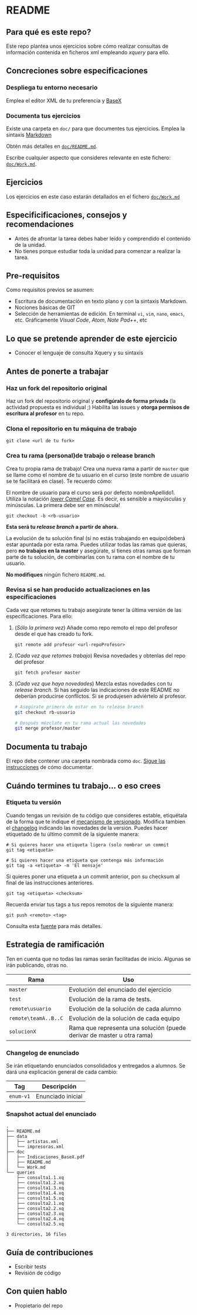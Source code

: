 # README

## Para qué es este repo?

Este repo plantea unos ejercicios sobre cómo realizar consultas de información contenida en ficheros xml empleando *xquery* para ello.

## Concreciones sobre especificaciones

### Despliega tu entorno necesario

Emplea el editor XML de tu preferencia y [BaseX](https://basex.org)

### Documenta tus ejercicios

Existe una carpeta en `doc/` para que documentes tus ejercicios. Emplea la sintaxis [Markdown](https://es.wikipedia.org/wiki/Markdown)

Obtén más detalles en [`doc/README.md`](doc/README.md).

Escribe cualquier aspecto que consideres relevante en este fichero: [`doc/Work.md`](doc/Work.md).

## Ejercicios

Los ejercicios en este caso estarán detallados en el fichero [`doc/Work.md`](doc/Work.md)

## Especificificaciones, consejos y recomendaciones

- Antes de afrontar la tarea debes haber leído y comprendido el contenido de la unidad.
- No tienes porque estudiar toda la unidad para comenzar a realizar la tarea.

## Pre-requisitos

Como requisitos previos se asumen:

- Escritura de documentación en texto plano y con la sintaxis Markdown.
- Nociones básicas de GIT
- Selección de herramientas de edición. En terminal `vi`, `vim`, `nano`, `emacs`, etc. Gráficamente *Visual Code*, *Atom*, *Note Pad++*, etc

## Lo que se pretende aprender de este ejercicio

- Conocer el lenguaje de consulta Xquery y su sintaxis

## Antes de ponerte a trabajar

### Haz un fork del repositorio original

Haz un fork del repositorio original y **configúralo de forma privada** (la actividad propuesta es individual ;)
Habilita las issues y **otorga permisos de escritura al profesor** en tu repo.

### Clona el repositorio en tu máquina de trabajo

```shell
git clone <url de tu fork>
```

### Crea tu rama (personal)de trabajo o release branch

Crea tu propia rama de trabajo! Crea una nueva rama a partir de `master` que se llame como el nombre de tu usuario en el curso (este nombre de usuario se te facilitará en clase). Te recuerdo cómo:

El nombre de usuario para el curso será por defecto nombreApellido1. Utiliza la notación [*lower Camel Case*](https://es.wikipedia.org/wiki/Camel_case). Es decir, es sensible a mayúsculas y minúsculas. La primera debe ser en minúscula!

```shell
git checkout -b <rb-usuario>
```

**Esta será tu *release branch* a partir de ahora.**

La evolución de tu solución final (si no estás trabajando en equipo)deberá estar apuntada por esta rama. Puedes utilizar todas las ramas que quieras, pero **no trabajes en la master** y asegúrate, si tienes otras ramas que forman parte de tu solución, de combinarlas con tu rama con el nombre de tu usuario.

**No modifiques** ningún fichero `README.md`.

### Revisa si se han producido actualizaciones en las especificaciones

Cada vez que retomes tu trabajo asegúrate tener la última versión de las especificaciones. Para ello:

1. (*Sólo la primera vez*) Añade como repo remoto el repo del profesor desde el que has creado tu fork.

    `git remote add profesor <url-repoProfesor>`

2. (C*ada vez que retomes trabajo*) Revisa novedades y obtenlas del repo del profesor

    `git fetch profesor master`

3. (*Cada vez que haya novedades*) Mezcla estas novedades con tu *release branch*. Si has seguido las indicaciones de este README no deberían producirse conflictos. Si se produjesen adviértelo al profesor.

    ```bash
    # Asegúrate primero de estar en tu release branch
    git checkout rb-usuario
    
    # Después mézclate en tu rama actual las novedades
    git merge profesor/master
    ```

## Documenta tu trabajo

El repo debe contener una carpeta nombrada como `doc`. [Sigue las instrucciones](doc/README.md) de cómo documentar.

## Cuándo termines tu trabajo... o eso crees

### Etiqueta tu versión

Cuando tengas un revisión de tu código que consideres estable, etiquétala de la forma que te indique el [mecanismo de versionado](doc/README.md). Modifica tambien el [changelog](doc/changelog.md) indicando las novedades de la versión.
Puedes hacer etiquetado de tu último commit de la siguiente manera:

```git
# Si quieres hacer una etiqueta ligera (solo nombrar un commit
git tag <etiqueta>

# Si quieres hacer una etiqueta que contenga más información
git tag -a <etiqueta> -m 'El mensaje'
```

Si quieres poner una etiqueta a un commit anterior, pon su checksum al final de las instrucciones anteriores.

```git
git tag <etiqueta> <checksum>
```

Recuerda enviar tus tags a tus repos remotos de la siguiente manera:

```git
git push <remoto> <tag>
```

Consulta esta [fuente](https://git-scm.com/book/es/v2/Fundamentos-de-Git-Etiquetado) para más detalles.

## Estrategia de ramificación

Ten en cuenta que no todas las ramas serán facilitadas de inicio. Algunas se irán publicando, otras no.

Rama                    | Uso
------------            | -------------
`master`                | Evolución del enunciado del ejercicio
`test`                  | Evolución de la rama de tests.
`remote\usuario`        | Evolución de la solución de cada alumno
`remote\teamA..B..C`    | Evolución de la solución de cada equipo
`solucionX`             | Rama que representa una solución (puede derivar de master u otra rama)

### Changelog de enunciado

Se irán etiquetando enunciados consolidados y entregados a alumnos. Se dará una explicación general de cada cambio:

Tag                | Descripción
------------       | -------------
`enum-v1`          | Enunciado inicial

### Snapshot actual del enunciado

```Shell
.
├── README.md
├── data
│   ├── artistas.xml
│   └── impresoras.xml
├── doc
│   ├── Indicaciones_BaseX.pdf
│   ├── README.md
│   └── Work.md
└── queries
    ├── consulta1.1.xq
    ├── consulta1.2.xq
    ├── consulta1.3.xq
    ├── consulta1.4.xq
    ├── consulta1.5.xq
    ├── consulta2.1.xq
    ├── consulta2.2.xq
    ├── consulta2.3.xq
    ├── consulta2.4.xq
    └── consulta2.5.xq

3 directories, 16 files
```

## Guía de contribuciones

- Escribir tests
- Revisión de código

## Con quien hablo

- Propietario del repo
